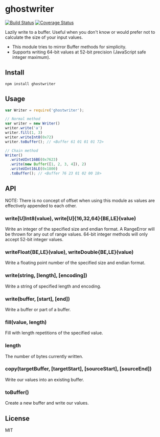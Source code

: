 # ghostwriter

[![Build Status](https://img.shields.io/travis/coinative/ghostwriter.svg)](https://travis-ci.org/coinative/ghostwriter) [![Coverage Status](https://img.shields.io/coveralls/coinative/ghostwriter.svg)](https://coveralls.io/r/coinative/ghostwriter?branch=master)

Lazily write to a buffer. Useful when you don't know or would prefer not to calculate the size of your input values.

* This module tries to mirror Buffer methods for simplicity.
* Supports writing 64-bit values at 52-bit precision (JavaScript safe integer maximum).

## Install

```
npm install ghostwriter
```

## Usage

```js
var Writer = require('ghostwriter');

// Normal method
var writer = new Writer()
writer.write('a')
writer.fill(1, 3)
writer.writeInt8(0x72)
writer.toBuffer(); // <Buffer 61 01 01 01 72>

// Chain method
Writer()
  .writeUInt16BE(0x7623)
  .write(new Buffer([1, 2, 3, 4]), 2)
  .writeUInt16LE(0x1800)
  .toBuffer(); // <Buffer 76 23 01 02 00 18>
```

## API

NOTE: There is no concept of offset when using this module as values are effectively appended to each other.

### write[U]Int8(value), write[U]{16,32,64}{BE,LE}(value)

Write an integer of the specified size and endian format. A RangeError will be thrown for any out of range values. 64-bit integer methods will only accept 52-bit integer values.

### writeFloat{BE,LE}(value), writeDouble{BE,LE}(value)

Write a floating point number of the specified size and endian format.

### write(string, [length], [encoding])

Write a string of specified length and encoding.

### write(buffer, [start], [end])

Write a buffer or part of a buffer.

### fill(value, length)

Fill with length repetitions of the specified value.

### length

The number of bytes currently written.

### copy(targetBuffer, [targetStart], [sourceStart], [sourceEnd])

Write our values into an existing buffer.

### toBuffer()

Create a new buffer and write our values.

## License

MIT
